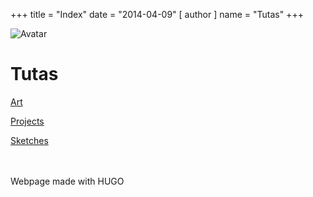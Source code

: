 +++
title = "Index"
date = "2014-04-09"
[ author ]
  name = "Tutas"
+++

![Avatar](/avatar.png)

# Tutas

[Art](/art)

[Projects](/project)

[Sketches](/sketch)

\
\
Webpage made with HUGO